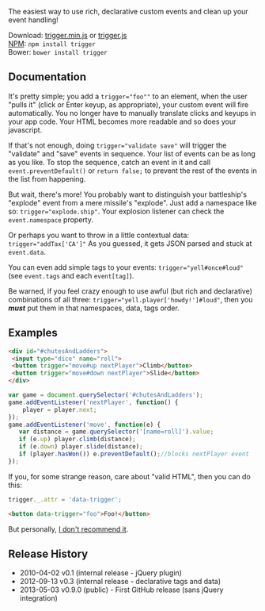The easiest way to use rich, declarative custom events and clean up your event handling!

Download: [trigger.min.js][prod]  or  [trigger.js][dev]  
[NPM][npm]: ```npm install trigger```  
Bower: ```bower install trigger```  

[prod]: https://raw.github.com/nbubna/trigger/master/dist/trigger.min.js
[dev]: https://raw.github.com/nbubna/trigger/master/dist/trigger.js
[npm]: https://npmjs.org/package/trigger


## Documentation
It's pretty simple; you add a ```trigger="foo""``` to an element, when the
user "pulls it" (click or Enter keyup, as appropriate), your custom event
will fire automatically. You no longer have to manually translate clicks and
keyups in your app code. Your HTML becomes more readable and so does your javascript.

If that's not enough, doing ```trigger="validate save"``` will trigger the "validate" and "save"
events in sequence. Your list of events can be as long as you like. To stop the sequence,
catch an event in it and call ```event.preventDefault()``` or ```return false;``` 
to prevent the rest of the events in the list from happening.

But wait, there's more! You probably want to distinguish your battleship's "explode" event from a mere
missile's "explode". Just add a namespace like so: ```trigger="explode.ship"```.
Your explosion listener can check the ```event.namespace``` property.

Or perhaps you want to throw in a little contextual data: ```trigger="addTax['CA']"```
As you guessed, it gets JSON parsed and stuck at ```event.data```.

You can even add simple tags to your events: ```trigger="yell#once#loud"```
(see ```event.tags``` and each ```event[tag]```).

Be warned, if you feel crazy enough to use awful (but rich and declarative) combinations of all three:
```trigger="yell.player['howdy!']#loud"```, then you ***must*** put them in that namespaces, data, tags order.

## Examples
```html
<div id="#chutesAndLadders">
 <input type="dice" name="roll">
 <button trigger="move#up nextPlayer">Climb</button>  
 <button trigger="move#down nextPlayer">Slide</button>
</div>
```
```javascript
var game = document.querySelector('#chutesAndLadders');
game.addEventListener('nextPlayer', function() {
    player = player.next;
});
game.addEventListener('move', function(e) {
   var distance = game.querySelector('[name=roll]').value;
   if (e.up) player.climb(distance);
   if (e.down) player.slide(distance);
   if (player.hasWon()) e.preventDefault();//blocks nextPlayer event
});
```
If you, for some strange reason, care about "valid HTML", then you can do this:  
```javascript
trigger._.attr = 'data-trigger';
```
```html
<button data-trigger="foo">Foo!</button>
```
But personally, [I don't recommend it][invalid].

[invalid]: http://wheelcode.blogspot.com/2012/07/html-validation-is-bad.html


## Release History
* 2010-04-02 v0.1 (internal release - jQuery plugin)
* 2012-09-13 v0.3 (internal release - declarative tags and data)
* 2013-05-03 v0.9.0 (public) - First GitHub release (sans jQuery integration)
